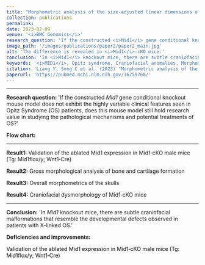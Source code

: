 ```yaml
---
title: "Morphometric analysis of the size-adjusted linear dimensions of the skull landmarks revealed craniofacial dysmorphology in <i>Mid1</i>-cKO mice"
collection: publications
permalink: 
date: 2023-02-09
venue: '<i>BMC Genomics</i>'
research_question: 'If the constructed <i>Mid1</i> gene conditional knockout mouse model does not exhibit the highly variable clinical features seen in Opitz Syndrome (OS) patients, does this mouse model still hold research value in studying the pathological mechanisms and potential treatments of OS?'
image_path: '/images/publications/paper2/paper2_main.jpg'
alt: 'The difference is revealed in <i>Mid1</i>-cKO mice.'
conclusion: 'In <i>Mid1</i> knockout mice, there are subtle craniofacial malformations that resemble the developmental defects observed in patients with X-linked OS.'
keywords: '<i>MID1</i>, Opitz syndrome, Craniofacial anomalies, Morphometrics, Procrustes superimposition, EMDA.'
citation: 'Liang Y, Song C et al. (2023) "Morphometric analysis of the size-adjusted linear dimensions of the skull landmarks revealed craniofacial dysmorphology in <i>Mid1</i>-cKO mice"，<i>BMC Genomics</i>.  '
paperurl: 'https://pubmed.ncbi.nlm.nih.gov/36759768/'
---
```


---
**Research question:** 'If the constructed <i>Mid1</i> gene conditional knockout mouse model does not exhibit the highly variable clinical features seen in Opitz Syndrome (OS) patients, does this mouse model still hold research value in studying the pathological mechanisms and potential treatments of OS?'
<br>

**Flow chart:** 
<br>


---
**Result1:** Validation of the ablated Mid1 expression in Mid1‑cKO male mice (Tg: Mid1flox/y; Wnt1‑Cre)
<br>

**Result2:**  Gross morphological analysis of bone and cartilage formation
<br>

**Result3:** Overall morphometrics of the skulls
<br>

**Result4:** Craniofacial dysmorphology of Mid1‑cKO mice
<br>

---
**Conclusion:** 'In <i>Mid1</i> knockout mice, there are subtle craniofacial malformations that resemble the developmental defects observed in patients with X-linked OS.'
<br>

**Deficiencies and improvements:**
<br>

<html lang="en">
<head>
    <meta charset="UTF-8">
    <meta name="viewport" content="width=device-width, initial-scale=1.0">
    <title>Hover Effect</title>
    <style>
        .hover-text {
            color: #000;
            transition: color 0.3s ease, background-color 0.3s ease;
        }
        .hover-text:hover {
            color: #007bff;
            background-color: #f1f1f1;
        }
    </style>
</head>
<body>
    <div class="hover-text">
        Validation of the ablated Mid1 expression in Mid1‑cKO male mice (Tg: Mid1flox/y; Wnt1‑Cre)
    </div>
</body>
</html>
